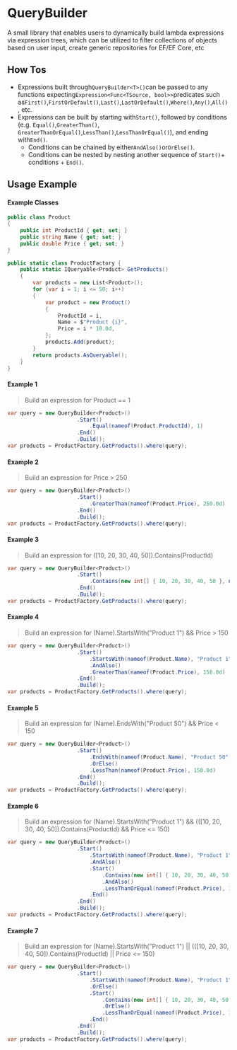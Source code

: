 # QueryBuilder

A small library that enables users to dynamically build lambda expressions via expression trees, which can be utilized to filter collections of objects based on user input, create generic repositories for EF/EF Core, etc

## How Tos

- Expressions built through`QueryBuilder<T>()`can be passed to any functions expecting`Expression<Func<TSource, bool>>`predicates such as`First()`,`FirstOrDefault()`,`Last()`,`LastOrDefault()`,`Where()`,`Any()`,`All()`, etc.
- Expressions can be built by starting with`Start()`, followed by conditions (e.g. `Equal()`,`GreaterThan()`, `GreaterThanOrEqual()`,`LessThan()`,`LessThanOrEqual()`), and ending with`End()`.
  - Conditions can be chained by either`AndAlso()`or`OrElse()`.
  - Conditions can be nested by nesting another sequence of `Start()`+ conditions + `End()`.

## Usage Example

#### Example Classes
```csharp
public class Product
{
    public int ProductId { get; set; }
    public string Name { get; set; }
    public double Price { get; set; }
}

public static class ProductFactory {
    public static IQueryable<Product> GetProducts()
    {
        var products = new List<Product>();
        for (var i = 1; i <= 50; i++)
        {
            var product = new Product()
            {
                ProductId = i,
                Name = $"Product {i}",
                Price = i * 10.0d,
            };
            products.Add(product);
        }
        return products.AsQueryable();
    }
}
```
#### Example 1
> Build an expression for Product == 1
```csharp
var query = new QueryBuilder<Product>()
                      .Start()
                          .Equal(nameof(Product.ProductId), 1)
                      .End()
                      .Build();
var products = ProductFactory.GetProducts().where(query);
```
#### Example 2
> Build an expression for Price > 250
```csharp
var query = new QueryBuilder<Product>()
                      .Start()
                          .GreaterThan(nameof(Product.Price), 250.0d)
                      .End()
                      .Build();
var products = ProductFactory.GetProducts().where(query);
```
#### Example 3
> Build an expression for ([10, 20, 30, 40, 50]).Contains(ProductId)
```csharp
var query = new QueryBuilder<Product>()
                      .Start()
                          .Contains(new int[] { 10, 20, 30, 40, 50 }, nameof(Product.ProductId))
                      .End()
                      .Build();
var products = ProductFactory.GetProducts().where(query);
```
#### Example 4
> Build an expression for (Name).StartsWith("Product 1") && Price > 150
```csharp
var query = new QueryBuilder<Product>()
                      .Start()
                          .StartsWith(nameof(Product.Name), "Product 1")
                          .AndAlso()
                          .GreaterThan(nameof(Product.Price), 150.0d)
                      .End()
                      .Build();
var products = ProductFactory.GetProducts().where(query);
```
#### Example 5
> Build an expression for (Name).EndsWith("Product 50") && Price < 150
```csharp
var query = new QueryBuilder<Product>()
                      .Start()
                          .EndsWith(nameof(Product.Name), "Product 50")
                          .OrElse()
                          .LessThan(nameof(Product.Price), 150.0d)
                      .End()
                      .Build();
var products = ProductFactory.GetProducts().where(query);
```
#### Example 6
> Build an expression for (Name).StartsWith("Product 1") && (([10, 20, 30, 40, 50]).Contains(ProductId) && Price <= 150)
```csharp
var query = new QueryBuilder<Product>()
                      .Start()
                          .StartsWith(nameof(Product.Name), "Product 1")
                          .AndAlso()
                          .Start()
                              .Contains(new int[] { 10, 20, 30, 40, 50 }, nameof(Product.ProductId))
                              .AndAlso()
                              .LessThanOrEqual(nameof(Product.Price), 150.0d)
                          .End()
                      .End()
                      .Build();
var products = ProductFactory.GetProducts().where(query);
```
#### Example 7
> Build an expression for (Name).StartsWith("Product 1") || (([10, 20, 30, 40, 50]).Contains(ProductId) || Price <= 150)
```csharp
var query = new QueryBuilder<Product>()
                      .Start()
                          .StartsWith(nameof(Product.Name), "Product 1")
                          .OrElse()
                          .Start()
                              .Contains(new int[] { 10, 20, 30, 40, 50 }, nameof(Product.ProductId))
                              .OrElse()
                              .LessThanOrEqual(nameof(Product.Price), 150.0d)
                          .End()
                      .End()
                      .Build();
var products = ProductFactory.GetProducts().where(query);
```















```
